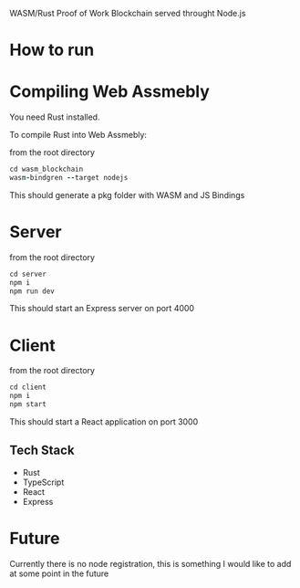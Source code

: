 WASM/Rust Proof of Work Blockchain served throught Node.js


# How to run

# Compiling Web Assmebly

You need Rust installed.

To compile Rust into Web Assmebly:

from the root directory

``` ruby
cd wasm_blockchain
wasm-bindgren --target nodejs 
```
This should generate a pkg folder with WASM and JS Bindings

# Server

from the root directory
``` ruby 
cd server
npm i
npm run dev
```
This should start an Express server on port 4000

# Client
from the root directory

``` ruby 
cd client
npm i
npm start
```

This should start a React application on port 3000

## Tech Stack
- Rust
- TypeScript
- React
- Express

# Future 

Currently there is no node registration, this is something I would like to add at some point in the future
